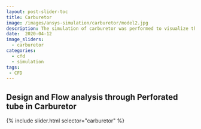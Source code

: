 ```yaml
---
layout: post-slider-toc
title: Carburetor
image: /images/ansys-simulation/carburetor/model2.jpg
description: The simulation of carburetor was performed to visualize the fluid flow in the perforated tube.
date:  2020-04-12
image_sliders:
  - carburetor
categories:
  - cfd 
  - simulation
tags:
 - CFD
---
```


## Design and Flow analysis through Perforated tube in Carburetor

{% include slider.html selector="carburetor" %}
